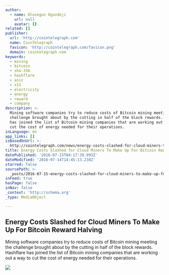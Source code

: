 ```yaml
---
author:
  - name: Olusegun Ogundeji
    url: null
    avatar: {}
related: []
publisher:
  url: 'http://cointelegraph.com'
  name: CoinTelegraph
  favicon: 'http://cointelegraph.com/favicon.png'
  domain: cointelegraph.com
keywords:
  - mining
  - bitcoin
  - sha-256
  - hashflare
  - asic
  - x11
  - electricity
  - energy
  - reward
  - company
description: >-
  Mining software companies try to reduce costs of Bitcoin mining meeting the
  challenge brought about by the cutting in half of the block rewards. Hashflare
  has joined the list of Bitcoin mining companies that are working out a way to
  cut the cost of energy needed for their operations.
inLanguage: en
app_links: []
isBasedOnUrl: >-
  http://cointelegraph.com/news/energy-costs-slashed-for-cloud-miners-to-make-up-for-bitcoin-reward-halving
title: Energy Costs Slashed for Cloud Miners To Make Up For Bitcoin Reward Halving
datePublished: '2016-07-15T04:17:39.093Z'
dateModified: '2016-07-14T14:45:13.238Z'
starred: false
sourcePath: >-
  _posts/2016-07-15-energy-costs-slashed-for-cloud-miners-to-make-up-for-bitcoin.md
inFeed: true
hasPage: false
inNav: false
_context: 'http://schema.org'
_type: MediaObject

---
```

<article style=""><h1>Energy Costs Slashed for Cloud Miners To Make Up For Bitcoin Reward Halving</h1><p>Mining software companies try to reduce costs of Bitcoin mining meeting the challenge brought about by the cutting in half of the block rewards. Hashflare has joined the list of Bitcoin mining companies that are working out a way to cut the cost of energy needed for their operations.</p><img src="https://cointelegraph.com/images/725_aHR0cDovL2NvaW50ZWxlZ3JhcGguY29tL3N0b3JhZ2UvdXBsb2Fkcy92aWV3L2MxZmE0OGZjYzQwYzM4NTZkNDA3YjUwODNkYTk2ZmUxLmpwZw==.jpg" /></article>
